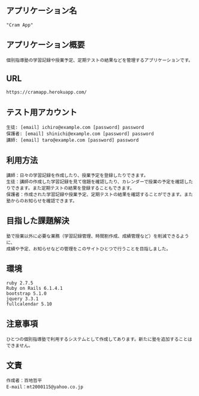## アプリケーション名
    "Cram App"

## アプリケーション概要
    個別指導塾の学習記録や授業予定、定期テストの結果などを管理するアプリケーションです。

## URL
    https://cramapp.herokuapp.com/

## テスト用アカウント
    生徒: [email] ichiro@example.com [password] password  
    保護者: [email] shinichi@example.com [password] password  
    講師: [email] taro@example.com [password] password  

## 利用方法
    講師：日々の学習記録を作成したり、授業予定を登録したりできます。  
    生徒：講師の作成した学習記録を見て宿題を確認したり、カレンダーで授業の予定を確認したりできます。また定期テストの結果を登録することもできます。  
    保護者：作成された学習記録や授業予定、定期テストの結果を確認することができます。また塾からのお知らせを確認できます。  

## 目指した課題解決
    塾で授業以外に必要な業務（学習記録管理、時間割作成、成績管理など）を削減できるように、  
    成績や予定、お知らせなどの管理をこのサイトひとつで行うことを目指しました。

## 環境
    ruby 2.7.5  
    Ruby on Rails 6.1.4.1  
    bootstrap 5.1.0  
    jquery 3.3.1  
    fullcalendar 5.10

## 注意事項
    ひとつの個別指導塾で利用するシステムとして作成してあります。新たに塾を追加することはできません。

## 文責
    作成者：百地哲平  
    E-mail：mt2000115@yahoo.co.jp